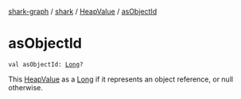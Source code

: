 [shark-graph](../../index.md) / [shark](../index.md) / [HeapValue](index.md) / [asObjectId](./as-object-id.md)

# asObjectId

`val asObjectId: `[`Long`](https://kotlinlang.org/api/latest/jvm/stdlib/kotlin/-long/index.html)`?`

This [HeapValue](index.md) as a [Long](https://kotlinlang.org/api/latest/jvm/stdlib/kotlin/-long/index.html) if it represents an object reference, or null otherwise.

